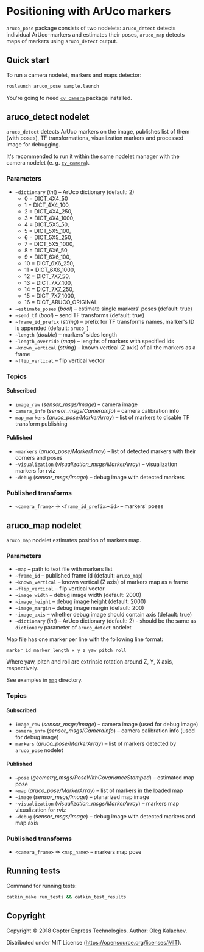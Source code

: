 # Positioning with ArUco markers

`aruco_pose` package consists of two nodelets: `aruco_detect` detects individual ArUco-markers and estimates their poses, `aruco_map` detects maps of markers using `aruco_detect` output.

## Quick start

To run a camera nodelet, markers and maps detector:

```bash
roslaunch aruco_pose sample.launch
```

You're going to need [`cv_camera`](http://wiki.ros.org/cv_camera) package installed.

## aruco_detect nodelet

`aruco_detect` detects ArUco markers on the image, publishes list of them (with poses), TF transformations, visualization markers and processed image for debugging.

It's recommended to run it within the same nodelet manager with the camera nodelet (e. g. [`cv_camera`](http://wiki.ros.org/cv_camera)).

### Parameters

* `~dictionary` (*int*) – ArUco dictionary (default: 2)
  * 0 = DICT_4X4_50
  * 1 = DICT_4X4_100,
  * 2 = DICT_4X4_250,
  * 3 = DICT_4X4_1000,
  * 4 = DICT_5X5_50,
  * 5 = DICT_5X5_100,
  * 6 = DICT_5X5_250,
  * 7 = DICT_5X5_1000,
  * 8 = DICT_6X6_50,
  * 9 = DICT_6X6_100,
  * 10 = DICT_6X6_250,
  * 11 = DICT_6X6_1000,
  * 12 = DICT_7X7_50,
  * 13 = DICT_7X7_100,
  * 14 = DICT_7X7_250,
  * 15 = DICT_7X7_1000,
  * 16 = DICT_ARUCO_ORIGINAL
* `~estimate_poses` (*bool*) – estimate single markers' poses (default: true)
* `~send_tf` (*bool*) – send TF transforms (default: true)
* `~frame_id_prefix` (*string*) – prefix for TF transforms names, marker's ID is appended (default: `aruco_`)
* `~length` (*double*) – markers' sides length
* `~length_override` (*map*) – lengths of markers with specified ids
* `~known_vertical` (*string*) – known vertical (Z axis) of all the markers as a frame
* `~flip_vertical` – flip vertical vector

### Topics

#### Subscribed

* `image_raw` (*sensor_msgs/Image*) – camera image
* `camera_info` (*sensor_msgs/CameraInfo*) – camera calibration info
* `map_markers` (*aruco_pose/MarkerArray*) – list of markers to disable TF transform publishing

#### Published

* `~markers` (*aruco_pose/MarkerArray*) – list of detected markers with their corners and poses
* `~visualization` (*visualization_msgs/MarkerArray*) – visualization markers for rviz
* `~debug` (*sensor_msgs/Image*) – debug image with detected markers

### Published transforms

* `<camera_frame>` => `<frame_id_prefix><id>` – markers' poses

## aruco_map nodelet

`aruco_map` nodelet estimates position of markers map.

### Parameters

* `~map` – path to text file with markers list
* `~frame_id` – published frame id (default: `aruco_map`)
* `~known_vertical` – known vertical (Z axis) of markers map as a frame
* `~flip_vertical` – flip vertical vector
* `~image_width` – debug image width (default: 2000)
* `~image_height` – debug image height (default: 2000)
* `~image_margin` – debug image margin (default: 200)
* `~image_axis` – whether debug image should contain axis (default: true)
* `~dictionary` (*int*) – ArUco dictionary (default: 2) - should be the same as `dictionary` parameter of `aruco_detect` nodelet

Map file has one marker per line with the following line format:

```
marker_id marker_length x y z yaw pitch roll
```

Where yaw, pitch and roll are extrinsic rotation around Z, Y, X axis, respectively.

See examples in [`map`](map/) directory.

### Topics

#### Subscribed

* `image_raw` (*sensor_msgs/Image*) – camera image (used for debug image)
* `camera_info` (*sensor_msgs/CameraInfo*) – camera calibration info (used for debug image)
* `markers` (*aruco_pose/MarkerArray*) – list of markers detected by `aruco_pose` nodelet

#### Published

* `~pose` (*geometry_msgs/PoseWithCovarianceStamped*) – estimated map pose
* `~map` (*aruco_pose/MarkerArray*) – list of markers in the loaded map
* `~image` (*sensor_msgs/Image*) – planarized map image
* `~visualization` (*visualization_msgs/MarkerArray*) – markers map visualization for rviz
* `~debug` (*sensor_msgs/Image*) – debug image with detected markers and map axis

### Published transforms

* `<camera_frame>` => `<map_name>` – markers map pose

## Running tests

Command for running tests:

```bash
catkin_make run_tests && catkin_test_results
```

## Copyright

Copyright © 2018 Copter Express Technologies. Author: Oleg Kalachev.

Distributed under MIT License (https://opensource.org/licenses/MIT).
